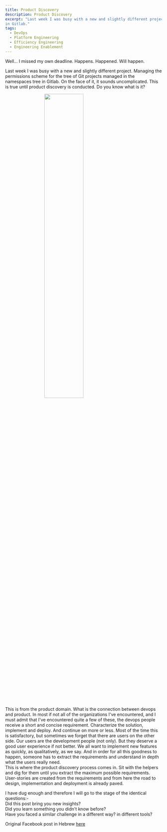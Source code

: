 ```yaml
---
title: Product Discovery
description: Product Discovery
excerpt: "Last week I was busy with a new and slightly different project. Managing the permissions scheme for the tree of Git projects managed in the namespaces tree
in Gitlab."
tags:
  - DevOps
  - Platform Engineering
  - Efficiency Engineering
  - Engineering Enablement
---
```

Well... I missed my own deadline. Happens. Happened. Will happen.

Last week I was busy with a new and slightly different project.
Managing the permissions scheme for the tree of Git projects managed in the
namespaces tree in Gitlab.
On the face of it, it sounds uncomplicated. This is true until product discovery
is conducted. Do you know what is it?

<!-- markdownlint-disable MD033 -->
<a href="https://www.productboard.com/blog/step-by-step-framework-for-better-product-discovery/">
  <img src="https://www.productboard.com/wp-content/uploads/2019/10/screen-shot-2022-02-14-at-11-56-33-am.png"
  style="display:block;float:none;margin-left:auto;margin-right:auto;width:50%">
</a>
<!-- markdownlint-enable MD033 -->

This is from the product domain. What is the connection between devops and
product. In most if not all of the organizations I've encountered, and I must
admit that I've encountered quite a few of these, the devops people receive a
short and concise requirement. Characterize the solution, implement and deploy.
And continue on more or less.
Most of the time this is satisfactory, but sometimes we forget that there are
users on the other side. Our users are the development people (not only). But
they deserve a good user experience if not better. We all want to implement
new features as quickly, as qualitatively, as we say. And in order for all this
goodness to happen, someone has to extract the requirements and understand in
depth what the users really need.  
This is where the product discovery process comes in. Sit with the helpers and
dig for them until you extract the maximum possible requirements. User-stories
are created from the requirements and from here the road to design,
implementation and deployment is already paved.

I have dug enough and therefore I will go to the stage of the identical
questions:-  
Did this post bring you new insights?  
Did you learn something you didn't know before?  
Have you faced a similar challenge in a different way? in different tools?

Original Facebook post in Hebrew [here][1]

[1]: https://www.facebook.com/groups/devopsloft/posts/1879291159131079/
